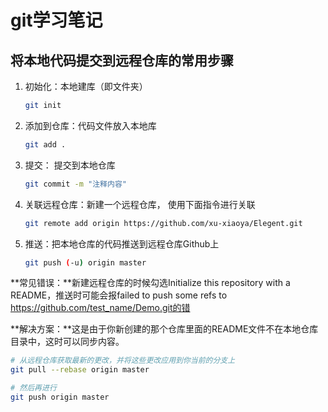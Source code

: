 # git学习笔记

## 将本地代码提交到远程仓库的常用步骤

1. 初始化：本地建库（即文件夹）

   ```sh
   git init
   ```

2. 添加到仓库：代码文件放入本地库

   ```sh
   git add .
   ```

3. 提交： 提交到本地仓库

   ```sh
   git commit -m "注释内容"
   ```

4. 关联远程仓库：新建一个远程仓库， 使用下面指令进行关联

   ```sh
   git remote add origin https://github.com/xu-xiaoya/Elegent.git
   ```

5. 推送：把本地仓库的代码推送到远程仓库Github上

   ```sh
   git push (-u) origin master
   ```

**常见错误：**新建远程仓库的时候勾选Initialize this repository with a README，推送时可能会报failed to push some refs to https://github.com/test_name/Demo.git的错

**解决方案：**这是由于你新创建的那个仓库里面的README文件不在本地仓库目录中，这时可以同步内容。

```sh
# 从远程仓库获取最新的更改，并将这些更改应用到你当前的分支上
git pull --rebase origin master

# 然后再进行
git push origin master
```

